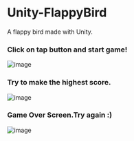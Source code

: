 # Unity-FlappyBird
A flappy bird  made with Unity.<br>
### Click on tap button and start game!
![image](https://user-images.githubusercontent.com/81179702/130316303-adbf2c96-1653-4914-8ec2-ba2db49da36d.png)<br>
### Try to make the highest score.
![image](https://user-images.githubusercontent.com/81179702/130316341-86071b76-aa20-418d-9007-364e17b188a1.png)<br>
### Game Over Screen.Try again :)
![image](https://user-images.githubusercontent.com/81179702/130316403-852480e7-6206-4685-8025-4eda4b51bb56.png)



